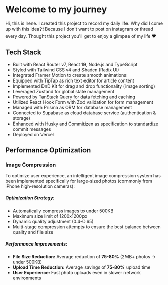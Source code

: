 # Welcome to my journey
Hi, this is Irene. I created this project to record my daily life.
Why did I come up with this idea❓❗️ Because I don't want to post on instagram or thread every day.
Thought this project you'll get to enjoy a glimpse of my life ❤️

## Tech Stack
- Built with React Router v7, React 19, Node.js and TypeScript
- Styled with Tailwind CSS v4 and Shadcn (Radix UI)
- Integrated Framer Motion to create smooth animations
- Equipped with TipTap as rich text editor for article content
- Implemented DnD Kit for drag and drop functionality (image sorting)
- Leveraged Zustand for global state management
- Powered by TanStack Query for data fetching and caching
- Utilized React Hook Form with Zod validation for form management
- Managed with Prisma as ORM for database management
- Connected to Supabase as cloud database service (authentication & storage)
- Enhanced with Husky and Commitizen as specification to standardize commit messages
- Deployed on Vercel

## Performance Optimization

### Image Compression
To optimize user experience, an intelligent image compression system has been implemented specifically for large-sized photos (commonly from iPhone high-resolution cameras):

##### Optimization Strategy:
- Automatically compress images to under 500KB
- Maximum size limit of 1200x1200px
- Dynamic quality adjustment (0.4-0.65)
- Multi-stage compression attempts to ensure the best balance between quality and file size

##### Performance Improvements:
- **File Size Reduction:** Average reduction of **75-80%** (2MB+ photos → under 500KB)
- **Upload Time Reduction:** Average savings of **75-80%** upload time
- **User Experience:** Fast photo uploads even in slower network environments